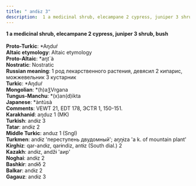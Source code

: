 ```yaml
---
title: " andɨz 3"
description:  1 a medicinal shrub, elecampane 2 cypress, juniper 3 shrub, bush
---
```

<strong> 1 a medicinal shrub, elecampane 2 cypress, juniper 3 shrub, bush</strong><br><br>
<strong>Proto-Turkic</strong>:  *Aŋduŕ<br>
<strong>Altaic etymology</strong>:  Altaic etymology<br>
<strong> Proto-Altaic</strong>:  *aŋt`à<br>
<strong>Nostratic</strong>:  Nostratic<br>
<strong>Russian meaning</strong>:  1 род лекарственного растения, девясил 2 кипарис, можжевельник 3 кустарник<br>
<strong>Turkic</strong>:  *Aŋduŕ<br>
<strong>Mongolian</strong>:  *(h)aǯVrgana<br>
<strong>Tungus-Manchu</strong>:  *(x)an(d)ikta<br>
<strong>Japanese</strong>:  *àntùsà<br>
<strong>Comments</strong>:  VEWT 21, EDT 178, ЭСТЯ 1, 150-151.<br>
<strong>Karakhanid</strong>:  aŋduz 1 (MK)<br>
<strong>Turkish</strong>:  andɨz 3<br>
<strong>Tatar</strong>:  andɨz 2<br>
<strong>Middle Turkic</strong>:  anduz 1 (Sngl)<br>
<strong>Turkmen</strong>:  andɨz 'переступень двудомный'; aŋŋɨza 'a k. of mountain plant'<br>
<strong>Kirghiz</strong>:  qar-andɨz, qarɨndiz, antɨz (South dial.) 2<br>
<strong>Kazakh</strong>:  andɨz, andžɨ 'аир'<br>
<strong>Noghai</strong>:  andɨz 2<br>
<strong>Bashkir</strong>:  andɨδ 2<br>
<strong>Balkar</strong>:  andɨz 2<br>
<strong>Gagauz</strong>:  andɨz 3<br>


